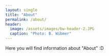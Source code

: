 ```yaml
---
layout: single
title: "About"
permalink: /about/
header:
  image: /assets/images/bw-header-2.JPG
  caption: "Photo: B. Wibmer"
---
```



Here you will find information about "About" :D
